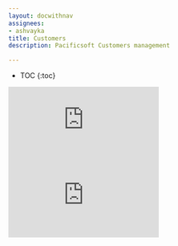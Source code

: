 ```yaml
---
layout: docwithnav
assignees:
- ashvayka
title: Customers
description: Pacificsoft Customers management

---
```


* TOC
{:toc}

<div id="video">  
    <div id="video_wrapper">
        <iframe src="https://www.youtube.com/embed/L_geyNzS7tM" frameborder="0" allowfullscreen></iframe>
    </div>
</div>

<div id="video">  
    <div id="video_wrapper">
        <iframe src="https://www.youtube.com/embed/KMsODExqeIw" frameborder="0" allowfullscreen></iframe>
    </div>
</div>
